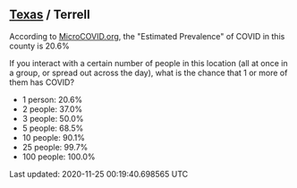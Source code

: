 
## [Texas](/united-states/texas) / Terrell

According to [MicroCOVID.org](http://microcovid.org),
the "Estimated Prevalence" of COVID in this county is 20.6%

If you interact with a certain number of people in this location
(all at once in a group, or spread out across the day), what is the chance that
1 or more of them has COVID?

- 1 person: 20.6%
- 2 people: 37.0%
- 3 people: 50.0%
- 5 people: 68.5%
- 10 people: 90.1%
- 25 people: 99.7%
- 100 people: 100.0%

Last updated: 2020-11-25 00:19:40.698565 UTC
